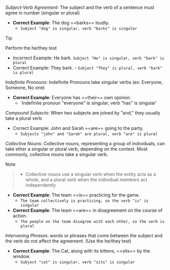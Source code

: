 *Subject-Verb Agreement*: The subject and the verb of a sentence must agree in number (singular or plural)
- **Correct Example**: The dog ==barks== loudly.
	- `Subject "dog" is singular, verb "barks" is singular`
> [!TIP]
> Perform the he/they test
> - Incorrect Example: He bark.
> 		`Subject "He" is singular, verb "bark" is plural`
> - Correct Example: They bark.
> 		- `Subject "They" is plural, verb "bark" is plural`


*Indefinite Pronouns*: Indefinite Pronouns take singular verbs (ex: Everyone, Someone, No one) 
- **Correct Example**: Everyone has ==their== own opinion. 
	- `Indefinite pronoun "everyone" is singular, verb "has" is singular'


*Compound Subjects*: When two subjects are joined by "and," they usually take a plural verb
- Correct Example: John and Sarah ==are== going to the party.
	- `Subjects "john" and "Sarah" are plural, verb "are" is plural`


*Collective Nouns*: Collective nouns, representing a group of individuals, can take ether a singular or plural verb, depending on the context. Most commonly, collective nouns take a singular verb.

> [!NOTE]
> > - Collective nouns use a singular verb when the entity acts as a whole, and a plural verb when the individual members act independently

- **Correct Example**: The team ==is== practicing for the game. 
	- `The team collectively is practicing, so the verb "is" is singular`
- **Correct Example**: The team ==are== in disagreement on the course of action. 
	- `The people on the team disagree with each other, so the verb is plural`


*Intervening Phrases*: words or phrases that come between the subject and the verb do not affect the agreement. (Use the he/they test)
- **Correct Example**: The Cat, along with its kittens, ==sits== by the window. 
	- `Subject "cat" is singular, verb "sits" is singular`


